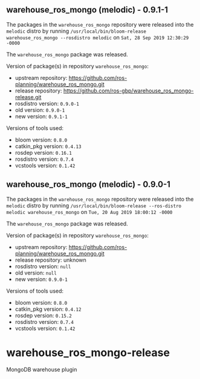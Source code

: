 ## warehouse_ros_mongo (melodic) - 0.9.1-1

The packages in the `warehouse_ros_mongo` repository were released into the `melodic` distro by running `/usr/local/bin/bloom-release warehouse_ros_mongo --rosdistro melodic` on `Sat, 28 Sep 2019 12:30:29 -0000`

The `warehouse_ros_mongo` package was released.

Version of package(s) in repository `warehouse_ros_mongo`:

- upstream repository: https://github.com/ros-planning/warehouse_ros_mongo.git
- release repository: https://github.com/ros-gbp/warehouse_ros_mongo-release.git
- rosdistro version: `0.9.0-1`
- old version: `0.9.0-1`
- new version: `0.9.1-1`

Versions of tools used:

- bloom version: `0.8.0`
- catkin_pkg version: `0.4.13`
- rosdep version: `0.16.1`
- rosdistro version: `0.7.4`
- vcstools version: `0.1.42`


## warehouse_ros_mongo (melodic) - 0.9.0-1

The packages in the `warehouse_ros_mongo` repository were released into the `melodic` distro by running `/usr/local/bin/bloom-release --ros-distro melodic warehouse_ros_mongo` on `Tue, 20 Aug 2019 18:00:12 -0000`

The `warehouse_ros_mongo` package was released.

Version of package(s) in repository `warehouse_ros_mongo`:

- upstream repository: https://github.com/ros-planning/warehouse_ros_mongo.git
- release repository: unknown
- rosdistro version: `null`
- old version: `null`
- new version: `0.9.0-1`

Versions of tools used:

- bloom version: `0.8.0`
- catkin_pkg version: `0.4.12`
- rosdep version: `0.15.2`
- rosdistro version: `0.7.4`
- vcstools version: `0.1.42`


# warehouse_ros_mongo-release
MongoDB warehouse plugin
